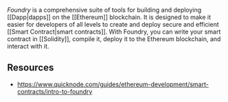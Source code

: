 

_Foundry_ is a comprehensive suite of tools for building and deploying [[Dapp|dapps]] on the [[Ethereum]] blockchain. It is designed to make it easier for developers of all levels to create and deploy secure and efficient [[Smart Contract|smart contracts]]. With Foundry, you can write your smart contract in [[Solidity]], compile it, deploy it to the Ethereum blockchain, and interact with it.


## Resources
- https://www.quicknode.com/guides/ethereum-development/smart-contracts/intro-to-foundry
